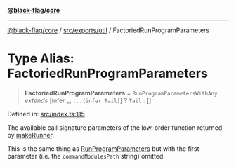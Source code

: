 [**@black-flag/core**](../../../../README.md)

***

[@black-flag/core](../../../../README.md) / [src/exports/util](../README.md) / FactoriedRunProgramParameters

# Type Alias: FactoriedRunProgramParameters

> **FactoriedRunProgramParameters** = `RunProgramParametersWithAny` *extends* \[infer \_, `...(infer Tail)`\] ? `Tail` : \[\]

Defined in: [src/index.ts:115](https://github.com/Xunnamius/black-flag/blob/54f69b5502007e20a8937998cea6e285d5db6d7c/src/index.ts#L115)

The available call signature parameters of the low-order function returned by
[makeRunner](../functions/makeRunner.md).

This is the same thing as [RunProgramParameters](../../type-aliases/RunProgramParameters.md) but with the first
parameter (i.e. the `commandModulesPath` string) omitted.
